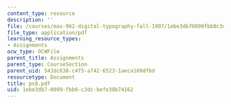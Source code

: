 ```yaml
---
content_type: resource
description: ''
file: /courses/mas-962-digital-typography-fall-1997/1ebe3db70099fbb0c3dcbefe38b74162_ps8.pdf
file_type: application/pdf
learning_resource_types:
- Assignments
ocw_type: OCWFile
parent_title: Assignments
parent_type: CourseSection
parent_uid: 543dc638-c4f5-a742-6523-1aeca169dfbd
resourcetype: Document
title: ps8.pdf
uid: 1ebe3db7-0099-fbb0-c3dc-befe38b74162
---
```

